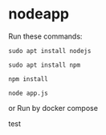 # nodeapp

Run these commands:


`sudo apt install nodejs`


`sudo apt install npm`


`npm install`

`node app.js`

or Run by docker compose

test

